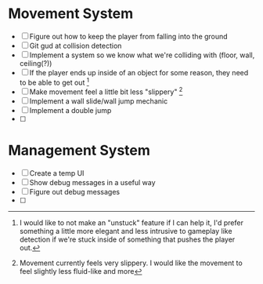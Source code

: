 # Movement System
- [ ] Figure out how to keep the player from falling into the ground
- [ ] Git gud at collision detection
- [ ] Implement a system so we know what we're colliding with (floor, wall, ceiling(?))
- [ ] If the player ends up inside of an object for some reason, they need to be able to get out [^1]
- [ ] Make movement feel a little bit less "slippery" [^2]
- [ ] Implement a wall slide/wall jump mechanic
- [ ] Implement a double jump
- [ ] 


# Management System
- [ ] Create a temp UI
- [ ] Show debug messages in a useful way
- [ ] Figure out debug messages
- [ ] 



[^1]: I would like to not make an "unstuck" feature if I can help it, I'd prefer something a little more elegant and less intrusive to gameplay like detection if we're stuck inside of something that pushes the player out.
[^2]: Movement currently feels very slippery. I would like the movement to feel slightly less fluid-like and more 